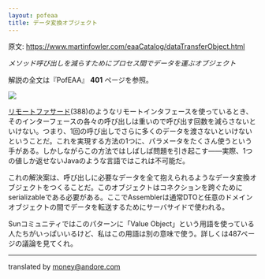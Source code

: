```yaml
---
layout: pofeaa
title: データ変換オブジェクト
---
```


原文: <https://www.martinfowler.com/eaaCatalog/dataTransferObject.html>

*メソッド呼び出しを減らすためにプロセス間でデータを運ぶオブジェクト*

解説の全文は『PofEAA』 **401** ページを参照。

![](https://www.martinfowler.com/eaaCatalog/dtoSketch.gif)

[リモートファサード](../RemoteFacade)(388)のようなリモートインタフェースを使っているとき、そのインターフェースの各々の呼び出しは重いので呼び出す回数を減らさないといけない。つまり、1回の呼び出しでさらに多くのデータを渡さないといけないということだ。これを実現する方法の1つに、パラメータをたくさん使うという手がある。しかしながらこの方法ではしばしば問題を引き起こす——実際、1つの値しか返せないJavaのような言語ではこれは不可能だ。

これの解決案は、呼び出しに必要なデータを全て抱えられるようなデータ変換オブジェクトをつくることだ。このオブジェクトはコネクションを跨ぐためにserializableである必要がある。ここでAssemblerは通常DTOと任意のドメインオブジェクトの間でデータを転送するためにサーバサイドで使われる。

Sunコミュニティではこのパターンに「Value Object」という用語を使っている人たちがいっぱいいるけど、私はこの用語は別の意味で使う。詳しくは487ページの議論を見てくれ。

----

translated by money@andore.com
